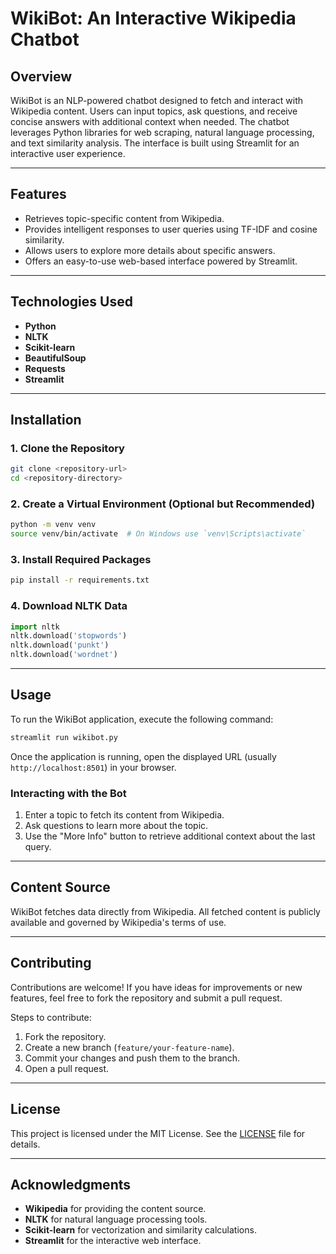 
# WikiBot: An Interactive Wikipedia Chatbot

## Overview
WikiBot is an NLP-powered chatbot designed to fetch and interact with Wikipedia content. Users can input topics, ask questions, and receive concise answers with additional context when needed. The chatbot leverages Python libraries for web scraping, natural language processing, and text similarity analysis. The interface is built using Streamlit for an interactive user experience.

---

## Features
- Retrieves topic-specific content from Wikipedia.
- Provides intelligent responses to user queries using TF-IDF and cosine similarity.
- Allows users to explore more details about specific answers.
- Offers an easy-to-use web-based interface powered by Streamlit.

---

## Technologies Used
- **Python**
- **NLTK**
- **Scikit-learn**
- **BeautifulSoup**
- **Requests**
- **Streamlit**

---

## Installation

### 1. Clone the Repository
```bash
git clone <repository-url>
cd <repository-directory>
```

### 2. Create a Virtual Environment (Optional but Recommended)
```bash
python -m venv venv
source venv/bin/activate  # On Windows use `venv\Scripts\activate`
```

### 3. Install Required Packages
```bash
pip install -r requirements.txt
```

### 4. Download NLTK Data
```python
import nltk
nltk.download('stopwords')
nltk.download('punkt')
nltk.download('wordnet')
```

---

## Usage
To run the WikiBot application, execute the following command:
```bash
streamlit run wikibot.py
```

Once the application is running, open the displayed URL (usually `http://localhost:8501`) in your browser. 

### Interacting with the Bot
1. Enter a topic to fetch its content from Wikipedia.
2. Ask questions to learn more about the topic.
3. Use the "More Info" button to retrieve additional context about the last query.

---

## Content Source
WikiBot fetches data directly from Wikipedia. All fetched content is publicly available and governed by Wikipedia's terms of use.

---

## Contributing
Contributions are welcome! If you have ideas for improvements or new features, feel free to fork the repository and submit a pull request.

Steps to contribute:
1. Fork the repository.
2. Create a new branch (`feature/your-feature-name`).
3. Commit your changes and push them to the branch.
4. Open a pull request.

---

## License
This project is licensed under the MIT License. See the [LICENSE](LICENSE) file for details.

---

## Acknowledgments
- **Wikipedia** for providing the content source.
- **NLTK** for natural language processing tools.
- **Scikit-learn** for vectorization and similarity calculations.
- **Streamlit** for the interactive web interface.
